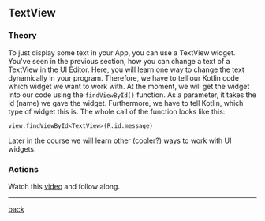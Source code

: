## TextView

### Theory

To just display some text in your App, you can use a TextView widget. You've seen in the previous section, how you can change a text of a TextView in the UI Editor. Here, you will learn one way to change the text dynamically in your program. Therefore, we have to tell our Kotlin code which widget we want to work with. At the moment, we will get the widget into our code using the `findViewById()` function. As a parameter, it takes the id (name) we gave the widget. Furthermore, we have to tell Kotlin, which type of widget this is. The whole call of the function looks like this:

    view.findViewById<TextView>(R.id.message)

Later in the course we will learn other (cooler?) ways to work with UI widgets.

### Actions

Watch this [video](https://www.youtube.com/watch?v=M1bkakKkkFs&list=PLuybLXH6lvUE46CbWWTXahSdi7DVlDuso&index=2) and follow along.

---

[back](../README.md)